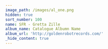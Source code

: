 ```yaml
---
image_path: /images/al_one.png
hidden: true
sort_number: 100
name: SFR - Gretta Zille
album_name: Catalogue Albumn Name
album_url: 'http://goldenrobotrecords.com/'
_hide_content: true
---
```

